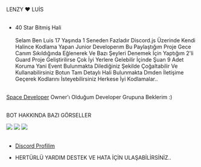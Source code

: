 LENZY ❤️ LUİS
<br> </br>
 
+ 40 Star Bitmiş Hali
<br> </br>
Selam Ben Luis 17 Yaşında 1 Seneden Fazladır Discord.js Üzerinde Kendi Halince Kodlama Yapan Junior Developerım Bu Paylaştığım Proje Gece Canım Sıkıldığında Eğlenerek Ve Bazı Şeyleri Denemek İçin Yaptığım 2'li Guard Proje Geliştirilirse Çok İyi Yerlere Gelebilir İçinde Şuan 9 Adet Koruma Yani Event Bulunmakta Dilediğiniz Şekilde Çoğaltabilir Ve Kullanabilirsiniz Botun Tam Detaylı Hali Bulunmakta Dmden İletişime Geçerek Kodlarını İsteyebilirsiniz Herkese İyi Kodlamalar..
<br> </br>
 
[Space Developer](https://discord.gg/gjjHmhTFhY)
Owner'ı Olduğum Developer Grupuna Beklerim :)
<br> </br>
 
 BOT HAKKINDA BAZI GÖRSELLER
 
<img  src="https://cdn.discordapp.com/attachments/1104892300397645885/1104910395153592362/image.png">
<img  src="https://cdn.discordapp.com/attachments/1104892300397645885/1104910536245792898/image.png">
<img  src="https://cdn.discordapp.com/attachments/1104892300397645885/1104910862210306048/image.png">
<br> </br>

- [Discord Profilim](https://discord.com/users/727342003339395146)

- HERTÜRLÜ YARDIM DESTEK VE HATA İÇİN ULAŞABİLİRSİNİZ..
